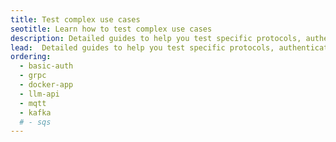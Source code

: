 ```yaml
---
title: Test complex use cases
seotitle: Learn how to test complex use cases
description: Detailed guides to help you test specific protocols, authentication schemes, and application types.
lead:  Detailed guides to help you test specific protocols, authentication schemes, and application types.
ordering:
  - basic-auth
  - grpc
  - docker-app
  - llm-api
  - mqtt
  - kafka
  # - sqs
---
```

